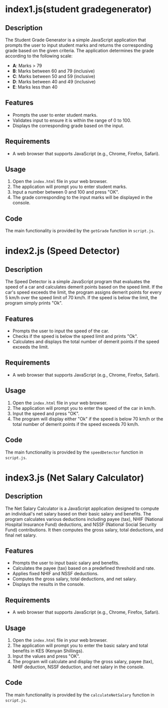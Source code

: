 # index1.js(student gradegenerator)

## Description

The Student Grade Generator is a simple JavaScript application that prompts the user to input student marks and returns the corresponding grade based on the given criteria. The application determines the grade according to the following scale:

- **A**: Marks > 79
- **B**: Marks between 60 and 79 (inclusive)
- **C**: Marks between 50 and 59 (inclusive)
- **D**: Marks between 40 and 49 (inclusive)
- **E**: Marks less than 40

## Features

- Prompts the user to enter student marks.
- Validates input to ensure it is within the range of 0 to 100.
- Displays the corresponding grade based on the input.

## Requirements

- A web browser that supports JavaScript (e.g., Chrome, Firefox, Safari).

## Usage

1. Open the `index.html` file in your web browser.
2. The application will prompt you to enter student marks.
3. Input a number between 0 and 100 and press "OK".
4. The grade corresponding to the input marks will be displayed in the console.

## Code

The main functionality is provided by the `getGrade` function in `script.js`. 



# index2.js (Speed Detector)

## Description

The Speed Detector is a simple JavaScript program that evaluates the speed of a car and calculates demerit points based on the speed limit. If the car's speed exceeds the limit, the program assigns demerit points for every 5 km/h over the speed limit of 70 km/h. If the speed is below the limit, the program simply prints "Ok".

## Features

- Prompts the user to input the speed of the car.
- Checks if the speed is below the speed limit and prints "Ok".
- Calculates and displays the total number of demerit points if the speed exceeds the limit.

## Requirements

- A web browser that supports JavaScript (e.g., Chrome, Firefox, Safari).

## Usage

1. Open the `index.html` file in your web browser.
2. The application will prompt you to enter the speed of the car in km/h.
3. Input the speed and press "OK".
4. The program will display either "Ok" if the speed is below 70 km/h or the total number of demerit points if the speed exceeds 70 km/h.

## Code

The main functionality is provided by the `speedDetector` function in `script.js`. 
# index3.js (Net Salary Calculator)

## Description

The Net Salary Calculator is a JavaScript application designed to compute an individual's net salary based on their basic salary and benefits. The program calculates various deductions including payee (tax), NHIF (National Hospital Insurance Fund) deductions, and NSSF (National Social Security Fund) contributions. It then computes the gross salary, total deductions, and final net salary.

## Features

- Prompts the user to input basic salary and benefits.
- Calculates the payee (tax) based on a predefined threshold and rate.
- Applies fixed NHIF and NSSF deductions.
- Computes the gross salary, total deductions, and net salary.
- Displays the results in the console.

## Requirements

- A web browser that supports JavaScript (e.g., Chrome, Firefox, Safari).

## Usage

1. Open the `index.html` file in your web browser.
2. The application will prompt you to enter the basic salary and total benefits in KES (Kenyan Shillings).
3. Input the values and press "OK".
4. The program will calculate and display the gross salary, payee (tax), NHIF deduction, NSSF deduction, and net salary in the console.

## Code

The main functionality is provided by the `calculateNetSalary` function in `script.js`. 


